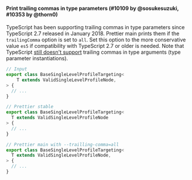 #### Print trailing commas in type parameters (#10109 by @sosukesuzuki, #10353 by @thorn0)

TypeScript has been supporting trailing commas in type parameters since TypeScript 2.7 released in January 2018. Prettier main prints them if the `trailingComma` option is set to `all`. Set this option to the more conservative value `es5` if compatibility with TypeScript 2.7 or older is needed. Note that TypeScript [still doesn't support][ts-issue] trailing commas in type arguments (type parameter instantiations).

[ts-issue]: https://github.com/microsoft/TypeScript/issues/21984

<!-- prettier-ignore -->
```ts
// Input
export class BaseSingleLevelProfileTargeting<
	T extends ValidSingleLevelProfileNode,
> {
  // ...
}

// Prettier stable
export class BaseSingleLevelProfileTargeting<
  T extends ValidSingleLevelProfileNode
> {
  // ...
}

// Prettier main with --trailling-comma=all
export class BaseSingleLevelProfileTargeting<
  T extends ValidSingleLevelProfileNode,
> {
  // ...
}
```

